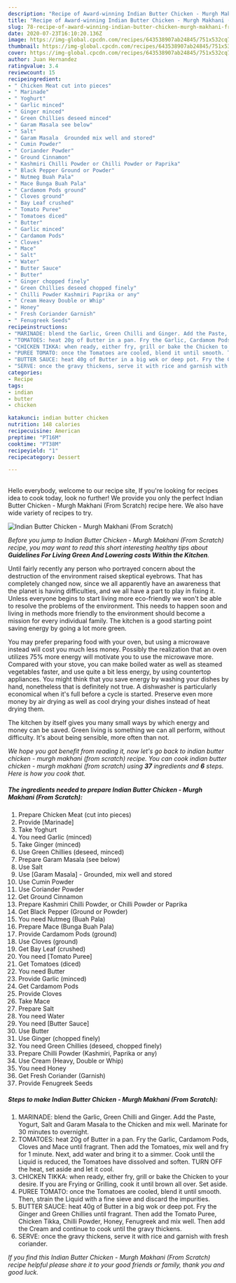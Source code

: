 ```yaml
---
description: "Recipe of Award-winning Indian Butter Chicken - Murgh Makhani (From Scratch)"
title: "Recipe of Award-winning Indian Butter Chicken - Murgh Makhani (From Scratch)"
slug: 78-recipe-of-award-winning-indian-butter-chicken-murgh-makhani-from-scratch
date: 2020-07-23T16:10:20.136Z
image: https://img-global.cpcdn.com/recipes/643538907ab24845/751x532cq70/indian-butter-chicken-murgh-makhani-from-scratch-recipe-main-photo.jpg
thumbnail: https://img-global.cpcdn.com/recipes/643538907ab24845/751x532cq70/indian-butter-chicken-murgh-makhani-from-scratch-recipe-main-photo.jpg
cover: https://img-global.cpcdn.com/recipes/643538907ab24845/751x532cq70/indian-butter-chicken-murgh-makhani-from-scratch-recipe-main-photo.jpg
author: Juan Hernandez
ratingvalue: 3.4
reviewcount: 15
recipeingredient:
- " Chicken Meat cut into pieces"
- " Marinade"
- " Yoghurt"
- " Garlic minced"
- " Ginger minced"
- " Green Chillies deseed minced"
- " Garam Masala see below"
- " Salt"
- " Garam Masala  Grounded mix well and stored"
- " Cumin Powder"
- " Coriander Powder"
- " Ground Cinnamon"
- " Kashmiri Chilli Powder or Chilli Powder or Paprika"
- " Black Pepper Ground or Powder"
- " Nutmeg Buah Pala"
- " Mace Bunga Buah Pala"
- " Cardamom Pods ground"
- " Cloves ground"
- " Bay Leaf crushed"
- " Tomato Puree"
- " Tomatoes diced"
- " Butter"
- " Garlic minced"
- " Cardamom Pods"
- " Cloves"
- " Mace"
- " Salt"
- " Water"
- " Butter Sauce"
- " Butter"
- " Ginger chopped finely"
- " Green Chillies deseed chopped finely"
- " Chilli Powder Kashmiri Paprika or any"
- " Cream Heavy Double or Whip"
- " Honey"
- " Fresh Coriander Garnish"
- " Fenugreek Seeds"
recipeinstructions:
- "MARINADE: blend the Garlic, Green Chilli and Ginger. Add the Paste, Yogurt, Salt and Garam Masala to the Chicken and mix well. Marinate for 30 minutes to overnight."
- "TOMATOES: heat 20g of Butter in a pan. Fry the Garlic, Cardamom Pods, Cloves and Mace until fragrant. Then add the Tomatoes, mix well and fry for 1 minute. Next, add water and bring it to a simmer. Cook until the Liquid is reduced, the Tomatoes have dissolved and soften. TURN OFF the heat, set aside and let it cool."
- "CHICKEN TIKKA: when ready, either fry, grill or bake the Chicken to your desire. If you are Frying or Grilling, cook it until brown all over. Set aside."
- "PUREE TOMATO: once the Tomatoes are cooled, blend it until smooth. Then, strain the Liquid with a fine sieve and discard the impurities."
- "BUTTER SAUCE: heat 40g of Butter in a big wok or deep pot. Fry the Ginger and Green Chillies until fragrant. Then add the Tomato Puree, Chicken Tikka, Chilli Powder, Honey, Fenugreek and mix well. Then add the Cream and continue to cook until the gravy thickens."
- "SERVE: once the gravy thickens, serve it with rice and garnish with fresh coriander."
categories:
- Recipe
tags:
- indian
- butter
- chicken

katakunci: indian butter chicken 
nutrition: 148 calories
recipecuisine: American
preptime: "PT16M"
cooktime: "PT38M"
recipeyield: "1"
recipecategory: Dessert

---
```

<br>
Hello everybody, welcome to our recipe site, If you're looking for recipes idea to cook today, look no further! We provide you only the perfect Indian Butter Chicken - Murgh Makhani (From Scratch) recipe here. We also have wide variety of recipes to try.
<br>


![Indian Butter Chicken - Murgh Makhani (From Scratch)](https://img-global.cpcdn.com/recipes/643538907ab24845/751x532cq70/indian-butter-chicken-murgh-makhani-from-scratch-recipe-main-photo.jpg)

<i>Before you jump to Indian Butter Chicken - Murgh Makhani (From Scratch) recipe, you may want to read this short interesting healthy tips about 
<strong>Guidelines For Living Green And Lowering costs Within the Kitchen</strong>.</i>
</br>

Until fairly recently any person who portrayed concern about the destruction of the environment raised skeptical eyebrows. That has completely changed now, since we all apparently have an awareness that the planet is having difficulties, and we all have a part to play in fixing it. Unless everyone begins to start living more eco-friendly we won't be able to resolve the problems of the environment. This needs to happen soon and living in methods more friendly to the environment should become a mission for every individual family. The kitchen is a good starting point saving energy by going a lot more green.

You may prefer preparing food with your oven, but using a microwave instead will cost you much less money. Possibly the realization that an oven utilizes 75% more energy will motivate you to use the microwave more. Compared with your stove, you can make boiled water as well as steamed vegetables faster, and use quite a bit less energy, by using countertop appliances. You might think that you save energy by washing your dishes by hand, nonetheless that is definitely not true. A dishwasher is particularly economical when it's full before a cycle is started. Preserve even more money by air drying as well as cool drying your dishes instead of heat drying them.

The kitchen by itself gives you many small ways by which energy and money can be saved. Green living is something we can all perform, without difficulty. It's about being sensible, more often than not.


<i>We hope you got benefit from reading it, now let's go back to indian butter chicken - murgh makhani (from scratch) recipe. You can cook indian butter chicken - murgh makhani (from scratch) using <strong>37</strong> ingredients and <strong>6</strong> steps. Here is how you cook that.
</i>

##### The ingredients needed to prepare Indian Butter Chicken - Murgh Makhani (From Scratch):

1. Prepare  Chicken Meat (cut into pieces)
1. Provide  [Marinade]
1. Take  Yoghurt
1. You need  Garlic (minced)
1. Take  Ginger (minced)
1. Use  Green Chillies (deseed, minced)
1. Prepare  Garam Masala (see below)
1. Use  Salt
1. Use  [Garam Masala] - Grounded, mix well and stored
1. Use  Cumin Powder
1. Use  Coriander Powder
1. Get  Ground Cinnamon
1. Prepare  Kashmiri Chilli Powder, or Chilli Powder or Paprika
1. Get  Black Pepper (Ground or Powder)
1. You need  Nutmeg (Buah Pala)
1. Prepare  Mace (Bunga Buah Pala)
1. Provide  Cardamom Pods (ground)
1. Use  Cloves (ground)
1. Get  Bay Leaf (crushed)
1. You need  [Tomato Puree]
1. Get  Tomatoes (diced)
1. You need  Butter
1. Provide  Garlic (minced)
1. Get  Cardamom Pods
1. Provide  Cloves
1. Take  Mace
1. Prepare  Salt
1. You need  Water
1. You need  [Butter Sauce]
1. Use  Butter
1. Use  Ginger (chopped finely)
1. You need  Green Chillies (deseed, chopped finely)
1. Prepare  Chilli Powder (Kashmiri, Paprika or any)
1. Use  Cream (Heavy, Double or Whip)
1. You need  Honey
1. Get  Fresh Coriander (Garnish)
1. Provide  Fenugreek Seeds


##### Steps to make Indian Butter Chicken - Murgh Makhani (From Scratch):

1. MARINADE: blend the Garlic, Green Chilli and Ginger. Add the Paste, Yogurt, Salt and Garam Masala to the Chicken and mix well. Marinate for 30 minutes to overnight.
1. TOMATOES: heat 20g of Butter in a pan. Fry the Garlic, Cardamom Pods, Cloves and Mace until fragrant. Then add the Tomatoes, mix well and fry for 1 minute. Next, add water and bring it to a simmer. Cook until the Liquid is reduced, the Tomatoes have dissolved and soften. TURN OFF the heat, set aside and let it cool.
1. CHICKEN TIKKA: when ready, either fry, grill or bake the Chicken to your desire. If you are Frying or Grilling, cook it until brown all over. Set aside.
1. PUREE TOMATO: once the Tomatoes are cooled, blend it until smooth. Then, strain the Liquid with a fine sieve and discard the impurities.
1. BUTTER SAUCE: heat 40g of Butter in a big wok or deep pot. Fry the Ginger and Green Chillies until fragrant. Then add the Tomato Puree, Chicken Tikka, Chilli Powder, Honey, Fenugreek and mix well. Then add the Cream and continue to cook until the gravy thickens.
1. SERVE: once the gravy thickens, serve it with rice and garnish with fresh coriander.


<i>If you find this Indian Butter Chicken - Murgh Makhani (From Scratch) recipe helpful please share it to your good friends or family, thank you and good luck.</i>
